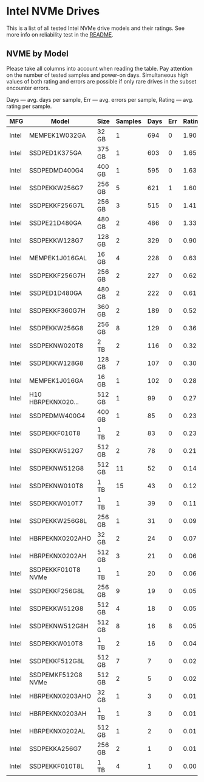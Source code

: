Intel NVMe Drives
=================

This is a list of all tested Intel NVMe drive models and their ratings. See more
info on reliability test in the [README](https://github.com/linuxhw/SMART).

NVME by Model
------------

Please take all columns into account when reading the table. Pay attention on the
number of tested samples and power-on days. Simultaneous high values of both rating
and errors are possible if only rare drives in the subset encounter errors.

Days   — avg. days per sample,
Err    — avg. errors per sample,
Rating — avg. rating per sample.

| MFG       | Model              | Size   | Samples | Days  | Err   | Rating |
|-----------|--------------------|--------|---------|-------|-------|--------|
| Intel     | MEMPEK1W032GA      | 32 GB  | 1       | 694   | 0     | 1.90   |
| Intel     | SSDPED1K375GA      | 375 GB | 1       | 603   | 0     | 1.65   |
| Intel     | SSDPEDMD400G4      | 400 GB | 1       | 595   | 0     | 1.63   |
| Intel     | SSDPEKKW256G7      | 256 GB | 5       | 621   | 1     | 1.60   |
| Intel     | SSDPEKKF256G7L     | 256 GB | 3       | 515   | 0     | 1.41   |
| Intel     | SSDPE21D480GA      | 480 GB | 2       | 486   | 0     | 1.33   |
| Intel     | SSDPEKKW128G7      | 128 GB | 2       | 329   | 0     | 0.90   |
| Intel     | MEMPEK1J016GAL     | 16 GB  | 4       | 228   | 0     | 0.63   |
| Intel     | SSDPEKKF256G7H     | 256 GB | 2       | 227   | 0     | 0.62   |
| Intel     | SSDPED1D480GA      | 480 GB | 2       | 222   | 0     | 0.61   |
| Intel     | SSDPEKKF360G7H     | 360 GB | 2       | 189   | 0     | 0.52   |
| Intel     | SSDPEKKW256G8      | 256 GB | 8       | 129   | 0     | 0.36   |
| Intel     | SSDPEKNW020T8      | 2 TB   | 2       | 116   | 0     | 0.32   |
| Intel     | SSDPEKKW128G8      | 128 GB | 7       | 107   | 0     | 0.30   |
| Intel     | MEMPEK1J016GA      | 16 GB  | 1       | 102   | 0     | 0.28   |
| Intel     | H10 HBRPEKNX020... | 512 GB | 1       | 99    | 0     | 0.27   |
| Intel     | SSDPEDMW400G4      | 400 GB | 1       | 85    | 0     | 0.23   |
| Intel     | SSDPEKKF010T8      | 1 TB   | 2       | 83    | 0     | 0.23   |
| Intel     | SSDPEKKW512G7      | 512 GB | 2       | 78    | 0     | 0.21   |
| Intel     | SSDPEKNW512G8      | 512 GB | 11      | 52    | 0     | 0.14   |
| Intel     | SSDPEKNW010T8      | 1 TB   | 15      | 43    | 0     | 0.12   |
| Intel     | SSDPEKKW010T7      | 1 TB   | 1       | 39    | 0     | 0.11   |
| Intel     | SSDPEKKW256G8L     | 256 GB | 1       | 31    | 0     | 0.09   |
| Intel     | HBRPEKNX0202AHO    | 32 GB  | 2       | 24    | 0     | 0.07   |
| Intel     | HBRPEKNX0202AH     | 512 GB | 3       | 21    | 0     | 0.06   |
| Intel     | SSDPEKKF010T8 NVMe | 1 TB   | 1       | 20    | 0     | 0.06   |
| Intel     | SSDPEKKF256G8L     | 256 GB | 9       | 19    | 0     | 0.05   |
| Intel     | SSDPEKKW512G8      | 512 GB | 4       | 18    | 0     | 0.05   |
| Intel     | SSDPEKNW512G8H     | 512 GB | 8       | 16    | 8     | 0.05   |
| Intel     | SSDPEKKW010T8      | 1 TB   | 2       | 16    | 0     | 0.04   |
| Intel     | SSDPEKKF512G8L     | 512 GB | 7       | 7     | 0     | 0.02   |
| Intel     | SSDPEMKF512G8 NVMe | 512 GB | 2       | 5     | 0     | 0.02   |
| Intel     | HBRPEKNX0203AHO    | 32 GB  | 1       | 3     | 0     | 0.01   |
| Intel     | HBRPEKNX0203AH     | 1 TB   | 1       | 3     | 0     | 0.01   |
| Intel     | HBRPEKNX0202AL     | 512 GB | 1       | 2     | 0     | 0.01   |
| Intel     | SSDPEKKA256G7      | 256 GB | 2       | 1     | 0     | 0.01   |
| Intel     | SSDPEKKF010T8L     | 1 TB   | 4       | 1     | 0     | 0.00   |
